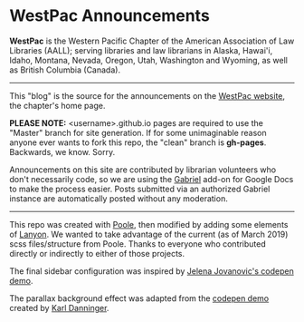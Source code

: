 # WestPac Announcements

**WestPac** is the Western Pacific Chapter of the American Association of Law Libraries (AALL); serving libraries and law librarians in Alaska, Hawai'i, Idaho, Montana, Nevada, Oregon, Utah, Washington and Wyoming, as well as British Columbia (Canada).

--------------------------------------------------------------------------------

This "blog" is the source for the announcements on the [WestPac website](http://chapters.aallnet.org/westpac/), the chapter's home page.

**PLEASE NOTE:** \<username\>.github.io pages are required to use the "Master" branch for site generation. If for some unimaginable reason anyone ever wants to fork this repo, the "clean" branch is **gh-pages**. Backwards, we know. Sorry.

Announcements on this site are contributed by librarian volunteers who don't necessarily code, so we are using the [Gabriel](https://chrome.google.com/webstore/detail/gabriel/okimajjeocnndpifeelaajdebkkbckff?hl=en-GB) add-on for Google Docs to make the process easier. Posts submitted via an authorized Gabriel instance are automatically posted without any moderation.

--------------------------------------------------------------------------------

This repo was created with [Poole](http://getpoole.com/), then modified by adding some elements of [Lanyon](http://lanyon.getpoole.com/). We wanted to take advantage of the current (as of March 2019) scss files/structure from Poole. Thanks to everyone who contributed directly or indirectly to either of those projects.

The final sidebar configuration was inspired by [Jelena Jovanovic's codepen demo](https://codepen.io/plavookac/full/qomrMw).

The parallax background effect was adapted from the [codepen demo](https://codepen.io/karldanninger/pen/NwzMzN) created by [Karl Danninger](https://www.okgrow.com/posts/css-only-parallax).
